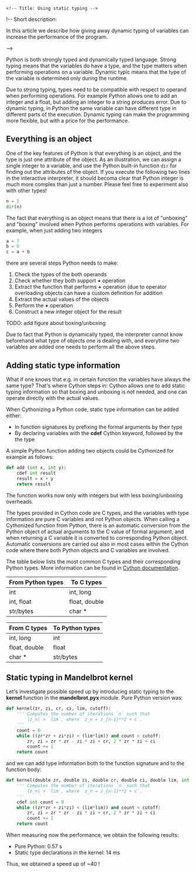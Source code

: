 	<!-- Title: Using static typing -->

!-- Short description:

In this article we describe how giving away dynamic typing of variables
can increase the performance of the program.

-->

Python is both strongly typed and dynamically typed language. Strong typing
means that the variables do have a type, and the type matters when performing 
operations on a variable. Dynamic typic means that the type of the variable is 
determined only during the runtime.

Due to strong typing, types need to be compatible with respect to operand when 
performing operations. For example Python allows one to add an integer and a 
float, but adding an integer to a string produces error. Due to dynamic typing, 
in Python the same variable can have different type in different parts of the
execution. Dynamic typing can make the programming more flexible, but with a
price for the performance.

## Everything is an object

One of the key features of Python is that everything is an object, and the type
is just one attribute of the object. As an illustration, we can assign a single
integer to a variable, and use the Python built-in function `dir` for finding 
out the attributes of the object. If you execute the following two lines in the
interactive interpreter, it should becoma clear that Python integer is much more
complex than just a number. Please feel free to experiment also with other 
types!

~~~python
n = 5
dir(n)
~~~

The fact that everything is an object means that there is a lot of "unboxing" 
and "boxing" involved when Python performs operations with variables. For 
example, when just adding two integers

~~~python
a = 7
b = 6
c = a + b
~~~

there are several steps Python needs to make:

  1. Check the types of the both operands
  2. Check whether they both support **+** operation
  3. Extract the function that performs **+** operation (due to operator 
     overloading objects can have a custom definition for addition
  4. Extract the actual values of the objects
  5. Perform the **+** operation
  6. Construct a new integer object for the result

TODO: add figure about boxing/unboxing

Due to fact that Python is dynamically typed, the interpreter cannot know 
beforehand what type of objects one is dealing with, and everytime two variables
are added one needs to perform all the above steps.

## Adding static type information

What if one knows that e.g. in certain function the variables have always the
same type? That's where Cython steps in: Cython allows one to add static typing
information so that boxing and unboxing is not needed, and one can operate 
directly with the actual values.

When Cythonizing a Python code, static type information can be added either:

  - In function signatures by prefixing the formal arguments by their type
  - By declaring variables with the **cdef** Cython keyword, followed by the 
    the type

A simple Python function adding two objects could be Cythonized for example as
follows:

~~~python
def add (int x, int y):
    cdef int result
    result = x + y
    return result
~~~
The function works now only with integers but with less boxing/unboxing 
overheads.

The types provided in Cython code are C types, and the variables with type
information are pure C variables and not Python objects. When calling a 
Cythonized function from Python, there is an automatic conversion from the
Python object of actual arguments to the C value of formal argument, and when
returning a C variable it is converted to corresponding Python object. Automatic
conversions are carried out also in most cases within the Cython code where 
there both Python objects and C variables are involved. 

The table below lists the most common C types and their corresponding Python 
types. More information can be found in [Cython documentation](https://cython.readthedocs.io/en/latest/src/userguide/language_basics.html).

|  From Python types | To C types    |
| -------------------| --------------|
| int                | int, long     |
| int, float         | float, double |
| str/bytes          | char *        |


| From C types    |  To Python types |
| ----------------| -----------------|
| int, long       | int              |
| float, double   | float            |
| char *          | str/bytes        |


## Static typing in Mandelbrot kernel

Let's investigate possible speed up by introducing static typing to the 
**kernel** function in the **mandelbrot.pyx** module. Pure Python version was:

~~~python
def kernel(zr, zi, cr, ci, lim, cutoff):
    ''' Computes the number of iterations `n` such that 
        |z_n| > `lim`, where `z_n = z_{n-1}**2 + c`.
    '''
    count = 0
    while ((zr*zr + zi*zi) < (lim*lim)) and count < cutoff:
        zr, zi = zr * zr - zi * zi + cr, 2 * zr * zi + ci
        count += 1
    return count
~~~

and we can add type information both to the function signature and to the 
function body:

~~~python
def kernel(double zr, double zi, double cr, double ci, double lim, int cutoff):
    ''' Computes the number of iterations `n` such that 
        |z_n| > `lim`, where `z_n = z_{n-1}**2 + c`.
    '''
    cdef int count = 0
    while ((zr*zr + zi*zi) < (lim*lim)) and count < cutoff:
        zr, zi = zr * zr - zi * zi + cr, 2 * zr * zi + ci
        count += 1
    return count
~~~

When measuring now the performance, we obtain the following results:

  - Pure Python:  0.57 s
  - Static type declarations in the kernel: 14 ms

Thus, we obtained a speed up of ~40 !



